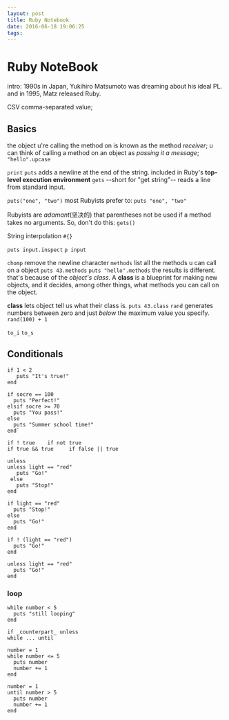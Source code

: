 ```yaml
---
layout: post
title: Ruby Notebook
date: 2016-06-18 19:06:25
tags:
---
```


# Ruby NoteBook
  intro:
  1990s in Japan, Yukihiro Matsumoto was dreaming about his ideal PL.
  and in 1995, Matz released Ruby.

  CSV comma-separated value;

## Basics  

  the object u're calling the method on is known as the method *receiver*;
  u can think of calling a method on an object as *passing it a message*;
  `"hello".upcase`

  `print`
  `puts` adds a newline at the end of the string.
  included in Ruby's **top-level execution environment**
  `gets` --short for "get string"-- reads a line from standard input.

  `puts("one", "two")`
   most Rubyists prefer to:
  `puts "one", "two"`

  Rubyists are *adamant*(坚决的) that parentheses not be used if a method takes no arguments.
  So, don't do this: `gets()`

  String interpolation `#{}`

  `puts input.inspect`
  `p input`

  `chomp` remove the newline character
  `methods` list all the methods u can call on a object
  `puts 43.methods`
  `puts "hello".methods`
  the results is different. that's because of the *object's class*. A __class__ is a blueprint for making new objects, and it decides, among other things, what methods you can call on the object.

  __class__ lets object tell us what their class is.
  `puts 43.class`
  `rand` generates numbers between zero and just _below_ the maximum value you specify.
  `rand(100) + 1`

  `to_i`   `to_s`


## Conditionals
    if 1 < 2
       puts "It's true!"
    end

    if socre == 100
      puts "Perfect!"
    elsif socre >= 70
      puts "You pass!"
    else
      puts "Summer school time!"
    end`

    if ! true    if not true
    if true && true     if false || true

    unless
    unless light == "red"
       puts "Go!"
     else
       puts "Stop!"
    end

    if light == "red"
      puts "Stop!"
    else
      puts "Go!"
    end

    if ! (light == "red")
      puts "Go!"
    end

    unless light == "red"
      puts "Go!"
    end


### loop
    while number < 5
      puts "still looping"
    end

    if _counterpart_ unless
    while ... until

    number = 1
    while number <= 5
      puts number
      number += 1
    end

    number = 1
    until number > 5
      puts number
      number += 1
    end
